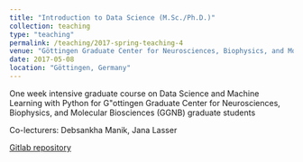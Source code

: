 ```yaml
---
title: "Introduction to Data Science (M.Sc./Ph.D.)"
collection: teaching
type: "teaching"
permalink: /teaching/2017-spring-teaching-4
venue: "Göttingen Graduate Center for Neurosciences, Biophysics, and Molecular Biosciences (GGNB), Georg - August University of Göttingen"
date: 2017-05-08
location: "Göttingen, Germany"
---
```


One week intensive graduate course on Data Science and Machine Learning with Python for G\"ottingen Graduate Center for Neurosciences, Biophysics, and Molecular Biosciences (GGNB) graduate students

Co-lecturers: Debsankha Manik, Jana Lasser

[Gitlab repository](https://gitlab.com/di.ma/data-science-course) 
